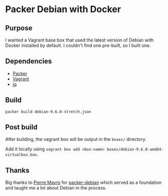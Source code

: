 # Packer Debian with Docker

## Purpose

I wanted a Vagrant base box that used the latest version of Debian with Docker installed by default. I couldn't find one pre-built, so I built one.

## Dependencies

* [Packer](https://www.packer.io/)
* [Vagrant](https://www.vagrantup.com/)
* [jq](https://stedolan.github.io/jq/download/)

## Build

```
packer build debian-9.6.0-stretch.json
```

## Post build

After building, the vagrant box will be output in the `boxes/` directory.

Add it locally using `vagrant box add <box-name> boxes/debian-9.6.0-amd64-virtualbox.box`.

## Thanks

Big thanks to [Pierre Mavro](https://github.com/deimosfr) for [packer-debian](https://github.com/deimosfr/packer-debian) which served as a foundation and taught me a lot about Debian in the process.
